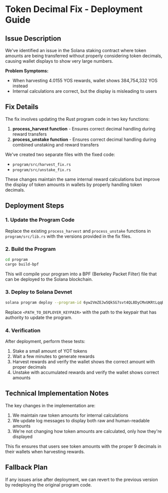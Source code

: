 # Token Decimal Fix - Deployment Guide

## Issue Description

We've identified an issue in the Solana staking contract where token amounts are being transferred without properly considering token decimals, causing wallet displays to show very large numbers.

**Problem Symptoms:**
- When harvesting 4.0155 YOS rewards, wallet shows 384,754,332 YOS instead
- Internal calculations are correct, but the display is misleading to users

## Fix Details

The fix involves updating the Rust program code in two key functions:

1. **process_harvest function** - Ensures correct decimal handling during reward transfers
2. **process_unstake function** - Ensures correct decimal handling during combined unstaking and reward transfers

We've created two separate files with the fixed code:
- `program/src/harvest_fix.rs`
- `program/src/unstake_fix.rs`

These changes maintain the same internal reward calculations but improve the display of token amounts in wallets by properly handling token decimals.

## Deployment Steps

### 1. Update the Program Code

Replace the existing `process_harvest` and `process_unstake` functions in `program/src/lib.rs` with the versions provided in the fix files.

### 2. Build the Program

```bash
cd program
cargo build-bpf
```

This will compile your program into a BPF (Berkeley Packet Filter) file that can be deployed to the Solana blockchain.

### 3. Deploy to Solana Devnet

```bash
solana program deploy --program-id 6yw2VmZEJw5QkSG7svt4QL8DyCMxUKRtLqqBPTzLZHT6 --keypair <PATH_TO_DEPLOYER_KEYPAIR> target/deploy/staking_program.so
```

Replace `<PATH_TO_DEPLOYER_KEYPAIR>` with the path to the keypair that has authority to update the program.

### 4. Verification

After deployment, perform these tests:

1. Stake a small amount of YOT tokens
2. Wait a few minutes to generate rewards
3. Harvest rewards and verify the wallet shows the correct amount with proper decimals
4. Unstake with accumulated rewards and verify the wallet shows correct amounts

## Technical Implementation Notes

The key changes in the implementation are:

1. We maintain raw token amounts for internal calculations
2. We update log messages to display both raw and human-readable amounts
3. We're not changing how token amounts are calculated, only how they're displayed

This fix ensures that users see token amounts with the proper 9 decimals in their wallets when harvesting rewards.

## Fallback Plan

If any issues arise after deployment, we can revert to the previous version by redeploying the original program code.